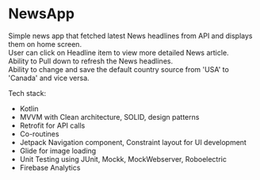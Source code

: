 # NewsApp  
  
Simple news app that fetched latest News headlines from API and displays them on home screen.  
User can click on Headline item to view more detailed News article.  
Ability to Pull down to refresh the News headlines.  
Ability to change and save the default country source from 'USA' to 'Canada' and vice versa.  
  
Tech stack:  
* Kotlin 
* MVVM with Clean architecture, SOLID, design patterns  
* Retrofit for API calls  
* Co-routines  
* Jetpack Navigation component, Constraint layout for UI development  
* Glide for image loading  
* Unit Testing using JUnit, Mockk, MockWebserver, Roboelectric  
* Firebase Analytics  

